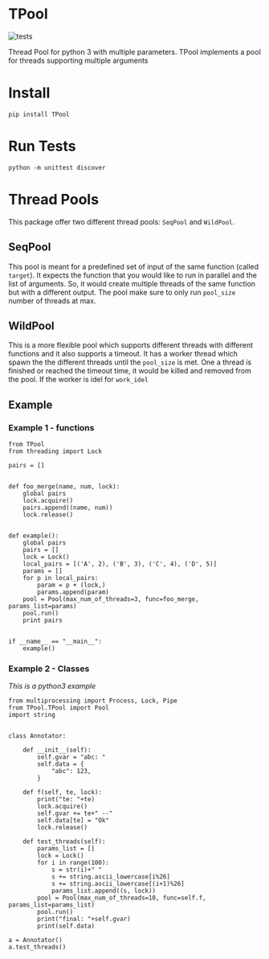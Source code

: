 # TPool

![tests](../../actions/workflows/python-package.yml/badge.svg)

Thread Pool for python 3 with multiple parameters. TPool implements a pool for threads supporting multiple arguments 


# Install
```
pip install TPool
```

# Run Tests
```
python -m unittest discover
```

# Thread Pools
This package offer two different thread pools: `SeqPool` and `WildPool`.

## SeqPool
This pool is meant for a predefined set of input of the same function (called `target`).
It expects the function that you would like to run in parallel and the list of arguments.
So, it would create multiple threads of the same function but with a different output. 
The pool make sure to only run `pool_size` number of threads at max. 

## WildPool
This is a more flexible pool which supports different threads with different
functions and it also supports a timeout. It has a worker thread which spawn the
the different threads until the `pool_size` is met. One a thread is finished
or reached the timeout time, it would be killed and removed from the pool.
If the worker is idel for `work_idel`



## Example
### Example 1 - functions
```
from TPool
from threading import Lock

pairs = []


def foo_merge(name, num, lock):
    global pairs
    lock.acquire()
    pairs.append((name, num))
    lock.release()


def example():
    global pairs
    pairs = []
    lock = Lock()
    local_pairs = [('A', 2), ('B', 3), ('C', 4), ('D', 5)]
    params = []
    for p in local_pairs:
        param = p + (lock,)
        params.append(param)
    pool = Pool(max_num_of_threads=3, func=foo_merge, params_list=params)
    pool.run()
    print pairs


if __name__ == "__main__":
    example()
```

### Example 2 - Classes
*This is a python3 example*
```
from multiprocessing import Process, Lock, Pipe
from TPool.TPool import Pool
import string


class Annotator:

    def __init__(self):
        self.gvar = "abc: "
        self.data = {
            "abc": 123,
        }

    def f(self, te, lock):
        print("te: "+te)
        lock.acquire()
        self.gvar += te+" --"
        self.data[te] = "Ok"
        lock.release()

    def test_threads(self):
        params_list = []
        lock = Lock()
        for i in range(100):
            s = str(i)+" "
            s += string.ascii_lowercase[i%26]
            s += string.ascii_lowercase[(i+1)%26]
            params_list.append((s, lock))
        pool = Pool(max_num_of_threads=10, func=self.f, params_list=params_list)
        pool.run()
        print("final: "+self.gvar)
        print(self.data)

a = Annotator()
a.test_threads()
```
